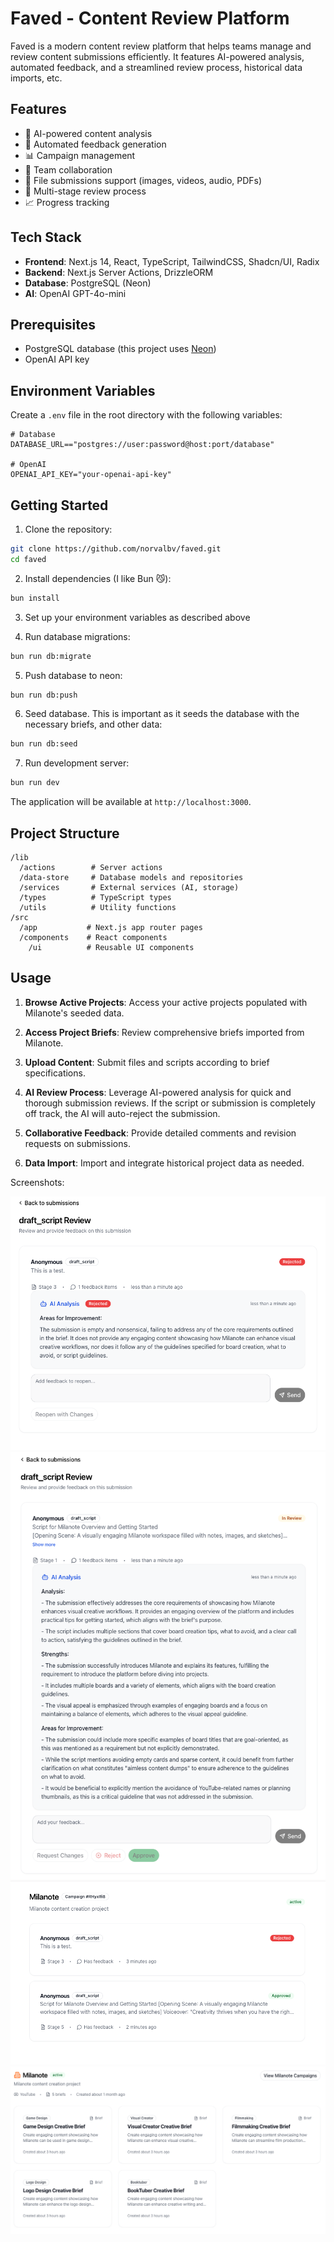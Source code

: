 # Faved - Content Review Platform

Faved is a modern content review platform that helps teams manage and review content submissions efficiently. It features AI-powered analysis, automated feedback, and a streamlined review process, historical data imports, etc.

## Features

- 🤖 AI-powered content analysis
- 📝 Automated feedback generation
- 📊 Campaign management
- 👥 Team collaboration
- 📁 File submissions support (images, videos, audio, PDFs)
- 🔄 Multi-stage review process
- 📈 Progress tracking

## Tech Stack

- **Frontend**: Next.js 14, React, TypeScript, TailwindCSS, Shadcn/UI, Radix
- **Backend**: Next.js Server Actions, DrizzleORM
- **Database**: PostgreSQL (Neon)
- **AI**: OpenAI GPT-4o-mini

## Prerequisites

- PostgreSQL database (this project uses [Neon](https://neon.tech))
- OpenAI API key

## Environment Variables

Create a `.env` file in the root directory with the following variables:

```env
# Database
DATABASE_URL=="postgres://user:password@host:port/database"

# OpenAI
OPENAI_API_KEY="your-openai-api-key"
```

## Getting Started

1. Clone the repository:
```bash
git clone https://github.com/norvalbv/faved.git
cd faved
```

2. Install dependencies (I like Bun 😼):
```bash
bun install
```

3. Set up your environment variables as described above

4. Run database migrations:
```bash
bun run db:migrate
```

5. Push database to neon:
```bash
bun run db:push
```

6. Seed database. This is important as it seeds the database with the necessary briefs, and other data:
```bash
bun run db:seed
```

7. Run development server:
```bash
bun run dev
```

The application will be available at `http://localhost:3000`.

## Project Structure

```
/lib
  /actions        # Server actions
  /data-store     # Database models and repositories
  /services       # External services (AI, storage)
  /types          # TypeScript types
  /utils          # Utility functions
/src
  /app           # Next.js app router pages
  /components    # React components
    /ui          # Reusable UI components
```
## Usage

1. **Browse Active Projects**: Access your active projects populated with Milanote's seeded data.

2. **Access Project Briefs**: Review comprehensive briefs imported from Milanote.

3. **Upload Content**: Submit files and scripts according to brief specifications.

4. **AI Review Process**: Leverage AI-powered analysis for quick and thorough submission reviews. If the script or submission is completely off track, the AI will auto-reject the submission.

5. **Collaborative Feedback**: Provide detailed comments and revision requests on submissions.

6. **Data Import**: Import and integrate historical project data as needed.


Screenshots:

![A screenshot of an AI rejection response about a submission.](./public/message-ai-thread-reject.png)
![A screenshot of an AI response about a submission.](./public/message-ai-thread-in-review.png)
![Campaigns overview example.](./public/campaigns-overview-example.png)
![Briefs overview](./public/briefs-overview-example.png)